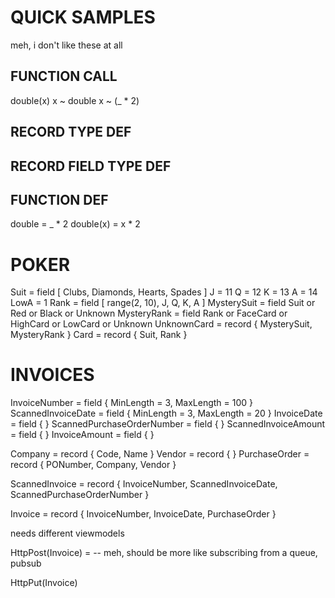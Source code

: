 

# QUICK SAMPLES

meh, i don't like these at all


## FUNCTION CALL
double(x)
x ~ double
x ~ (_ * 2)


## RECORD TYPE DEF


## RECORD FIELD TYPE DEF


## FUNCTION DEF
double = _ * 2
double(x) = x * 2



# POKER

Suit = field [ Clubs, Diamonds, Hearts, Spades ]
J = 11
Q = 12
K = 13
A = 14
LowA = 1
Rank = field [ range(2, 10), J, Q, K, A ]
MysterySuit = field Suit or Red or Black or Unknown
MysteryRank = field Rank or FaceCard or HighCard or LowCard or Unknown
UnknownCard = record { MysterySuit, MysteryRank }
Card = record { Suit, Rank }





# INVOICES

InvoiceNumber = field { MinLength = 3, MaxLength = 100 }
ScannedInvoiceDate = field { MinLength = 3, MaxLength = 20 }
InvoiceDate = field { }
ScannedPurchaseOrderNumber = field { }
ScannedInvoiceAmount = field { }
InvoiceAmount = field { }

Company = record { Code, Name }
Vendor = record { }
PurchaseOrder = record { PONumber, Company, Vendor }


ScannedInvoice = record { InvoiceNumber, ScannedInvoiceDate, ScannedPurchaseOrderNumber }

Invoice = record { InvoiceNumber, InvoiceDate, PurchaseOrder }

needs different viewmodels

HttpPost(Invoice) = 
    -- meh, should be more like subscribing from a queue, pubsub

HttpPut(Invoice)


